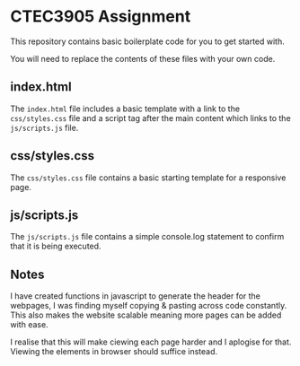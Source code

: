 # CTEC3905 Assignment

This repository contains basic boilerplate code for you to get started with.

You will need to replace the contents of these files with your own code.

## index.html

The `index.html` file includes a basic template with a link to the `css/styles.css` file and a script tag after the main content which links to the `js/scripts.js` file.

## css/styles.css

The `css/styles.css` file contains a basic starting template for a responsive page.

## js/scripts.js

The `js/scripts.js` file contains a simple console.log statement to confirm that it is being executed.

## Notes
I have created functions in javascript to generate the header for the webpages, I was finding myself copying & pasting across code constantly. This also makes the website scalable meaning more pages can be added with ease.

I realise that this will make ciewing each page harder and I aplogise for that. Viewing the elements in browser should suffice instead.



